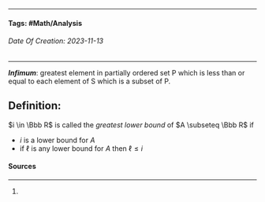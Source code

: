 __________________________________________________________________________
#### **Tags:** #Math/Analysis
###### *Date Of Creation: 2023-11-13*
__________________________________________________________________________

***Infimum***: greatest element in partially ordered set P which is less than or equal to each element of S which is a subset of P.
## Definition:
$i \in \Bbb R$ is called the *greatest lower bound* of $A \subseteq \Bbb R$ if
- $i$ is a lower bound for $A$
- if $\ell$ is any lower bound for $A$ then $\ell \le i$ 
#### Sources
__________________________________________________________________________
1. 